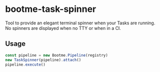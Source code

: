 # bootme-task-spinner

Tool to provide an elegant terminal spinner when your Tasks are running.
No spinners are displayed when no TTY or when in a CI.

## Usage

```js
const pipeline = new Bootme.Pipeline(registry)
new TaskSpinner(pipeline).attach()
pipeline.execute()
```
